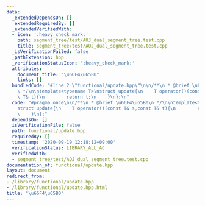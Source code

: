 ```yaml
---
data:
  _extendedDependsOn: []
  _extendedRequiredBy: []
  _extendedVerifiedWith:
  - icon: ':heavy_check_mark:'
    path: segment_tree/test/AOJ_dual_segment_tree.test.cpp
    title: segment_tree/test/AOJ_dual_segment_tree.test.cpp
  _isVerificationFailed: false
  _pathExtension: hpp
  _verificationStatusIcon: ':heavy_check_mark:'
  attributes:
    document_title: "\u66F4\u65B0"
    links: []
  bundledCode: "#line 2 \"functional/update.hpp\"\n\n/**\n * @brief \u66F4\u65B0\n\
    \ */\n\ntemplate<typename T>\nstruct update{\n    T operator()(const T& s,const\
    \ T& t){\n        return t;\n    }\n};\n"
  code: "#pragma once\n\n/**\n * @brief \u66F4\u65B0\n */\n\ntemplate<typename T>\n\
    struct update{\n    T operator()(const T& s,const T& t){\n        return t;\n\
    \    }\n};"
  dependsOn: []
  isVerificationFile: false
  path: functional/update.hpp
  requiredBy: []
  timestamp: '2020-09-19 12:18:12+09:00'
  verificationStatus: LIBRARY_ALL_AC
  verifiedWith:
  - segment_tree/test/AOJ_dual_segment_tree.test.cpp
documentation_of: functional/update.hpp
layout: document
redirect_from:
- /library/functional/update.hpp
- /library/functional/update.hpp.html
title: "\u66F4\u65B0"
---
```

